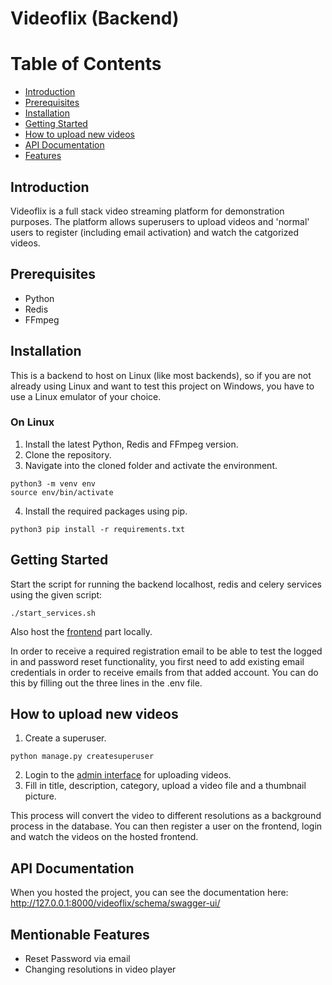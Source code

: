 # Videoflix (Backend)

Table of Contents
=================

* [Introduction](#introduction)
* [Prerequisites](#prerequisites)
* [Installation](#installation)
* [Getting Started](#getting-started)
* [How to upload new videos](#how-to-upload-new-videos)
* [API Documentation](#api-documentation)
* [Features](#features)

## Introduction

Videoflix is a full stack video streaming platform for demonstration purposes. The platform allows superusers to upload videos and 'normal' users to register (including email activation) and watch the catgorized videos.

## Prerequisites

* Python
* Redis
* FFmpeg

## Installation

This is a backend to host on Linux (like most backends), so if you are not already using Linux and want to test this project on Windows, you have to use a Linux emulator of your choice.

### On Linux

1. Install the latest Python, Redis and FFmpeg version.
2. Clone the repository.
3. Navigate into the cloned folder and activate the environment.
```
python3 -m venv env
source env/bin/activate
```
4. Install the required packages using pip.
```
python3 pip install -r requirements.txt
```

## Getting Started

Start the script for running the backend localhost, redis and celery services using the given script:
```
./start_services.sh
```

Also host the [frontend](https://github.com/Pe3et/Videoflix_frontend) part locally. 

In order to receive a required registration email to be able to test the logged in and password reset functionality, you first need to add existing email credentials in order to receive emails from that added account.
You can do this by filling out the three lines in the .env file.

## How to upload new videos

1. Create a superuser.
```
python manage.py createsuperuser
```
2. Login to the [admin interface](http://127.0.0.1:8000/videoflix/admin/video_app/video/) for uploading videos.
3. Fill in title, description, category, upload a video file and a thumbnail picture.

This process will convert the video to different resolutions as a background process in the database.
You can then register a user on the frontend, login and watch the videos on the hosted frontend.

## API Documentation

When you hosted the project, you can see the documentation here: 
http://127.0.0.1:8000/videoflix/schema/swagger-ui/

## Mentionable Features

* Reset Password via email
* Changing resolutions in video player 